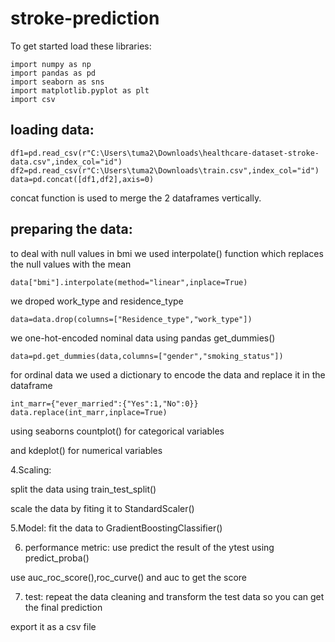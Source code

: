 # stroke-prediction
To get started load these libraries:
```
import numpy as np
import pandas as pd
import seaborn as sns
import matplotlib.pyplot as plt
import csv
```
## loading data:
```
df1=pd.read_csv(r"C:\Users\tuma2\Downloads\healthcare-dataset-stroke-data.csv",index_col="id")
df2=pd.read_csv(r"C:\Users\tuma2\Downloads\train.csv",index_col="id")
data=pd.concat([df1,df2],axis=0)
```
concat function is used to merge the 2 dataframes vertically.
## preparing the data:
to deal with null values in bmi we used interpolate() function which replaces the null values with the mean
```
data["bmi"].interpolate(method="linear",inplace=True)
```
we droped work_type and residence_type
```
data=data.drop(columns=["Residence_type","work_type"])
```
we one-hot-encoded nominal data using pandas get_dummies()
```
data=pd.get_dummies(data,columns=["gender","smoking_status"])
```
for ordinal data we used a dictionary to encode the data and replace it in the dataframe
```
int_marr={"ever_married":{"Yes":1,"No":0}}
data.replace(int_marr,inplace=True)
```
using seaborns countplot() for categorical variables

and kdeplot() for numerical variables

4.Scaling:

split the data using train_test_split()

scale the data by fiting it to StandardScaler()

5.Model:
 fit the data to  GradientBoostingClassifier()

6. performance metric:
 use predict the result of the ytest using predict_proba()
 
 use auc_roc_score(),roc_curve() and auc to get the score 
 
7. test:
repeat the data cleaning and transform the test data so you can get the final prediction

export it as a csv file

